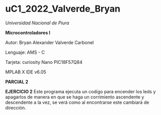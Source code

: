 # uC1_2022_Valverde_Bryan

*Universidad Nacional de Piura*

**Microcontroladores I**

Autor: Bryan Alexander Valverde Carbonel 

Lenguaje: AMS - C

Tarjeta: curiosity Nano PIC18F57Q84

MPLAB X IDE v6.05





**PARCIAL 2** 

**EJERCICIO 2**
  Este programa ejecuta un codigo para encender los leds y apagarlos de manera en que se haga un corrimiento ascendente y descendente   a la vez, se verá como al encontrarse este cambiará de dirección.


